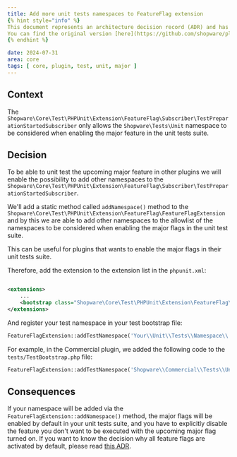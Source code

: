 ```yaml
---
title: Add more unit tests namespaces to FeatureFlag extension
{% hint style="info" %}
This document represents an architecture decision record (ADR) and has been mirrored from the ADR section in our Shopware 6 repository.
You can find the original version [here](https://github.com/shopware/platform/blob/trunk/adr/2024-07-31-add-more-unit-tests-namespaces-to-featureflag-extension.md)
{% endhint %}

date: 2024-07-31
area: core
tags: [ core, plugin, test, unit, major ]
---
```


## Context

The `Shopware\Core\Test\PHPUnit\Extension\FeatureFlag\Subscriber\TestPreparationStartedSubscriber` only allows
the `Shopware\Tests\Unit` namespace to be considered when enabling the major feature in the unit tests suite.

## Decision

To be able to unit test the upcoming major feature in other plugins we will enable the possibility to add other
namespaces to
the `Shopware\Core\Test\PHPUnit\Extension\FeatureFlag\Subscriber\TestPreparationStartedSubscriber`.

We'll add a static method called `addNamespace()` method to the
`Shopware\Core\Test\PHPUnit\Extension\FeatureFlag\FeatureFlagExtension` and by this we are able to add other namespaces
to the allowlist of the namespaces to be considered when enabling the major flags in the unit test suite.

This can be useful for plugins that wants to enable the major flags in their unit tests suite.

Therefore, add the extension to the extension list in the `phpunit.xml`:

```xml

<extensions>
    ...
    <bootstrap class="Shopware\Core\Test\PHPUnit\Extension\FeatureFlag\FeatureFlagExtension"/>
</extensions>
```

And register your test namespace in your test bootstrap file:

```php
FeatureFlagExtension::addTestNamespace('Your\\Unit\\Tests\\Namespace\\');
```

For example, in the Commercial plugin, we added the following code to the `tests/TestBootstrap.php` file:

```php
FeatureFlagExtension::addTestNamespace('Shopware\\Commercial\\Tests\\Unit\\');
```

## Consequences

If your namespace will be added via the `FeatureFlagExtension::addNamespace()` method, the major flags will be enabled
by default in your unit tests suite, and you have to explicitly disable the feature you don't want to be executed with
the upcoming major flag turned on. If you want to know the decision why all feature flags are activated by default,
please read [this ADR](https://github.com/shopware/shopware/blob/trunk/adr/2022-10-20-deprecation-handling-during-phpunit-test-execution.md#L15-L14). 
